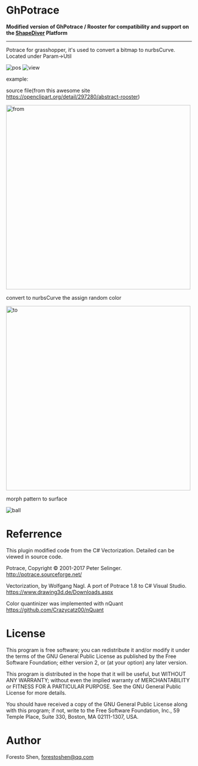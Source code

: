 # GhPotrace

**Modified version of GhPotrace / Rooster for compatibility and support on the [ShapeDiver](https://shapediver.com/) Platform**

***

Potrace for grasshopper, it's used to convert a bitmap to nurbsCurve. Located under Param->Util

![pos](https://github.com/zasti/GhPotrace/blob/master/pos.png)
![view](https://github.com/zasti/GhPotrace/blob/master/file.png)

example:


source file(from this awesome site https://openclipart.org/detail/297280/abstract-rooster)

<img src="https://github.com/zasti/GhPotrace/blob/master/example/Abstract-Rooster-Silhouette.png" width = "500" height = "500" alt="from" align=center />

convert to nurbsCurve the assign random color

<img src="https://github.com/zasti/GhPotrace/blob/master/Potrace_232644.png" width = "500" height = "500" alt="to" align=center />

morph pattern to surface

![ball](https://github.com/zasti/GhPotrace/blob/master/surface%20morph.png)

# Referrence
This plugin modified code from the C# Vectorization. Detailed can be viewed in source code.

Potrace, Copyright © 2001-2017 Peter Selinger. http://potrace.sourceforge.net/

Vectorization, by Wolfgang Nagl. A port of Potrace 1.8 to C# Visual Studio. https://www.drawing3d.de/Downloads.aspx

Color quantinizer was implemented with nQuant https://github.com/Crazycatz00/nQuant
# License
This program is free software; you can redistribute it and/or modify it under the terms of the GNU General Public License as published by the Free Software Foundation; either version 2, or (at your option) any later version.

This program is distributed in the hope that it will be useful, but WITHOUT ANY WARRANTY; without even the implied warranty of MERCHANTABILITY or FITNESS FOR A PARTICULAR PURPOSE. See the GNU General Public License for more details.

You should have received a copy of the GNU General Public License along with this program; if not, write to the Free Software Foundation, Inc., 59 Temple Place, Suite 330, Boston, MA 02111-1307, USA.

# Author
Foresto Shen, forestoshen@qq.com
